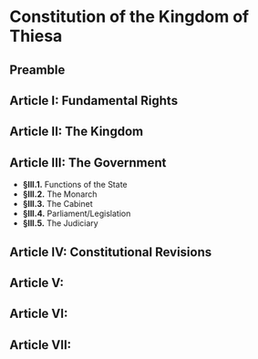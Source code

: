 # Constitution of the Kingdom of Thiesa

## Preamble
## Article I: Fundamental Rights
## Article II: The Kingdom
## Article III: The Government

* **§III.1.** Functions of the State
* **§III.2.** The Monarch
* **§III.3.** The Cabinet
* **§III.4.** Parliament/Legislation
* **§III.5.** The Judiciary

## Article IV: Constitutional Revisions
## Article V:
## Article VI:
## Article VII:
